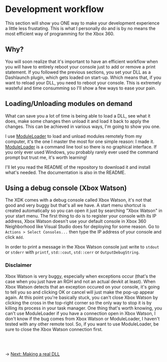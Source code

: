 # Development workflow
This section will show you ONE way to make your development experience a little less frustating. This is what I personally do and is by no means the most efficient way of programming for the Xbox 360.

## Why?
You will soon realize that it's important to have an efficient workflow when you will have to entirely reboot your console just to add or remove a print statement. If you followed the previous sections, you set your DLL as a Dashlaunch plugin, which gets loaded on start-up. Which means that, if you want to reload your DLL, you need to reboot your console. This is extremely wasteful and time consumming so I'll show a few ways to ease your pain.

## Loading/Unloading modules on demand
What can save you a lot of time is being able to load a DLL, see what it does, make some changes then unload it and load it back to apply the changes. This can be achieved in various ways, I'm going to show you one.

I use [ModuleLoader](https://github.com/ClementDreptin/ModuleLoader) to load and unload modules remotely from my computer, it's the one I master the most for one simple reason: I made it. [ModuleLoader](https://github.com/ClementDreptin/ModuleLoader) is a command line tool so there is no graphical interface. If you only ever used Windows, you probably rarely ever used the command prompt but trust me, it's worth learning!

I'll let you read the README of the repository to download it and install what's needed. The documentation is also in the README.

## Using a debug console (Xbox Watson)
The XDK comes with a debug console called Xbox Watson, it's not that good and very buggy but that's all we have. A start menu shortcut is created automatically so you can open it just by searching "Xbox Watson" in your start menu. The first thing to do is to register your console with its IP address, Xbox Watson doesn't use your default console in Xbox 360 Neighborhood like Visual Studio does for deploying for some reason. Go to `Actions > Select Consoles...` then type the IP address of your console and click `Add`.

In order to print a message in the Xbox Watson console just write to `stdout` or `stderr` with `printf`, `std::cout`, `std::cerr` or `OutputDebugString`.

### Disclaimer
Xbox Watson is very buggy, especially when exceptions occur (that's the case when you just have an RGH and not an actual devkit at least). When Xbox Watson detects that an exception occured on your console, it's going to tell you so and clicking OK or cancel will just make the pop-up appear again. At this point you're basically stuck, you can't close Xbox Watson by clicking the cross in the top-right corner so the only way to stop it is by killing its process in your task manager.
One thing that's worth knowing, you can't use ModuleLoader if you have a connection open in Xbox Watson, I don't know if the bug comes from Xbox Watson or ModuleLoader, I haven't tested with any other remote tool. So, if you want to use ModuleLoader, be sure to close the Xbox Watson connection first.

<br/><br/>

&rarr; [Next: Making a real DLL](../DLL/making-dll.md)
